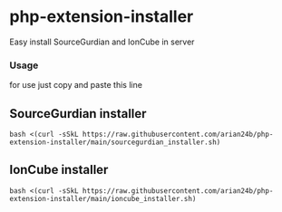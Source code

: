 # php-extension-installer

Easy install SourceGurdian and IonCube in server

### Usage

for use just copy and paste this line

## SourceGurdian installer

```
bash <(curl -sSkL https://raw.githubusercontent.com/arian24b/php-extension-installer/main/sourcegurdian_installer.sh)
```

## IonCube installer

```
bash <(curl -sSkL https://raw.githubusercontent.com/arian24b/php-extension-installer/main/ioncube_installer.sh)
```
